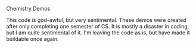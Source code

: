 Chemistry Demos

This code is god-awful, but very sentimental.  These demos were created after only completing one semester of CS.
It is mostly a disaster in coding, but I am quite sentimental of it.  I'm leaving the code as is, but have made it
buildable once again.
